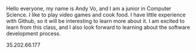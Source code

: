Hello everyone, my name is Andy Vo, and I am a junior in Computer Science. I like to play video games and cook food. I have little experience with Github, so it will be interesting to learn more about it. I am excited to learn from this class, and I also look forward to learning about the software development process.

35.202.66.177
